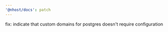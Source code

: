 ```yaml
---
'@nhost/docs': patch
---
```


fix: indicate that custom domains for postgres doesn't require configuration
